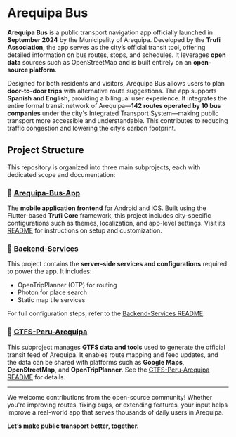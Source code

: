 # Arequipa Bus

**Arequipa Bus** is a public transport navigation app officially launched in **September 2024** by the Municipality of Arequipa. Developed by the **Trufi Association**, the app serves as the city’s official transit tool, offering detailed information on bus routes, stops, and schedules. It leverages **open data** sources such as OpenStreetMap and is built entirely on an **open-source platform**.

Designed for both residents and visitors, Arequipa Bus allows users to plan **door-to-door trips** with alternative route suggestions. The app supports **Spanish and English**, providing a bilingual user experience. It integrates the entire formal transit network of Arequipa—**142 routes operated by 10 bus companies** under the city's Integrated Transport System—making public transport more accessible and understandable. This contributes to reducing traffic congestion and lowering the city’s carbon footprint.

## Project Structure

This repository is organized into three main subprojects, each with dedicated scope and documentation:

### 🔹 [Arequipa-Bus-App](Arequipa-Bus-App/README.md)
The **mobile application frontend** for Android and iOS. Built using the Flutter-based **Trufi Core** framework, this project includes city-specific configurations such as themes, localization, and app-level settings. Visit its [README](Arequipa-Bus-App/README.md) for instructions on setup and customization.

### 🔹 [Backend-Services](Backend-Services/README.md)
This project contains the **server-side services and configurations** required to power the app. It includes:
- OpenTripPlanner (OTP) for routing
- Photon for place search
- Static map tile services

For full configuration steps, refer to the [Backend-Services README](Backend-Services/README.md).

### 🔹 [GTFS-Peru-Arequipa](GTFS-Peru-Arequipa/README.md)
This subproject manages **GTFS data and tools** used to generate the official transit feed of Arequipa. It enables route mapping and feed updates, and the data can be shared with platforms such as **Google Maps**, **OpenStreetMap**, and **OpenTripPlanner**. See the [GTFS-Peru-Arequipa README](GTFS-Peru-Arequipa/README.md) for details.

---

We welcome contributions from the open-source community! Whether you're improving routes, fixing bugs, or extending features, your input helps improve a real-world app that serves thousands of daily users in Arequipa.

**Let’s make public transport better, together.**

